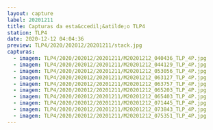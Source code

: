 ```yaml
---
layout: capture
label: 20201211
title: Capturas da esta&ccedil;&atilde;o TLP4
station: TLP4
date: 2020-12-12 04:04:36
preview: TLP4/2020/202012/20201211/stack.jpg
capturas:
  - imagem: TLP4/2020/202012/20201211/M20201212_040436_TLP_4P.jpg
  - imagem: TLP4/2020/202012/20201211/M20201212_044129_TLP_4P.jpg
  - imagem: TLP4/2020/202012/20201211/M20201212_053056_TLP_4P.jpg
  - imagem: TLP4/2020/202012/20201211/M20201212_063127_TLP_4P.jpg
  - imagem: TLP4/2020/202012/20201211/M20201212_063757_TLP_4P.jpg
  - imagem: TLP4/2020/202012/20201211/M20201212_065203_TLP_4P.jpg
  - imagem: TLP4/2020/202012/20201211/M20201212_065403_TLP_4P.jpg
  - imagem: TLP4/2020/202012/20201211/M20201212_071445_TLP_4P.jpg
  - imagem: TLP4/2020/202012/20201211/M20201212_073843_TLP_4P.jpg
  - imagem: TLP4/2020/202012/20201211/M20201212_075351_TLP_4P.jpg
---
```

